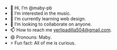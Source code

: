 - 👋 Hi, I’m @maby-pb
- 👀 I’m interested in the music.
- 🌱 I’m currently learning web design.
- 💞️ I’m looking to collaborate on anyone.
- 📫 How to reach me yerlipadilla504@gmail.com.
- 😄 Pronouns: Maby.
- ⚡ Fun fact: All of me is curious.

<!---
maby-pb/maby-pb is a ✨ special ✨ repository because its `README.md` (this file) appears on your GitHub profile.
You can click the Preview link to take a look at your changes.
--->
